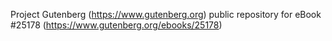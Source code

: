 Project Gutenberg (https://www.gutenberg.org) public repository for eBook #25178 (https://www.gutenberg.org/ebooks/25178)

